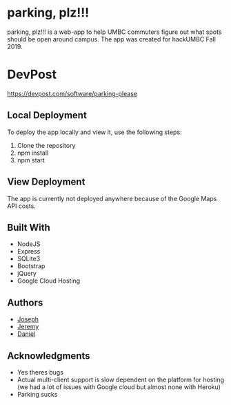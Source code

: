 # parking, plz!!!

parking, plz!!! is a web-app to help UMBC commuters figure out what spots should be open around campus. The app was created for hackUMBC Fall 2019.

# DevPost
https://devpost.com/software/parking-please

## Local Deployment

To deploy the app locally and view it, use the following steps:
1. Clone the repository
2. npm install
3. npm start

## View Deployment

The app is currently not deployed anywhere because of the Google Maps API costs.


## Built With

* NodeJS
* Express
* SQLite3
* Bootstrap
* jQuery
* Google Cloud Hosting

## Authors

* [Joseph](https://github.com/JosephVSN)
* [Jeremy](https://github.com/jeschbach819)
* [Daniel](https://github.com/droh1)

## Acknowledgments

* Yes theres bugs
* Actual multi-client support is slow dependent on the platform for hosting (we had a lot of issues with Google cloud but almost none with Heroku)
* Parking sucks

